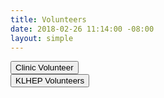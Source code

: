 ```yaml
---
title: Volunteers
date: 2018-02-26 11:14:00 -08:00
layout: simple
---
```


<div class="row">

<div class="col-sm-3 offset-sm-3">
 <button class="btn btn-block btn-primary">Clinic Volunteer</button>
</div>

<div class="col-sm-3">
<button class="btn btn-block btn-primary">KLHEP Volunteers</button>
</div>

</div>